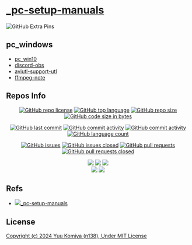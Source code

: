 # [_pc-setup-manuals](https://github.com/n138-kz/_pc-setup-manuals)

![GitHub Extra Pins](https://github-readme-stats.vercel.app/api/pin/?locale=ja&username=n138-kz&repo=_pc-setup-manuals&show_owner=true&theme=graywhite)

## pc_windows

- [pc_win10](docs/pc_windows.md)
- [discord-obs](docs/discord-obs.md)
- [aviutl-support-utl](docs/aviutl-special-chars.md)
- [ffmpeg-note](docs/ffmpeg-note.md)

## Repos Info

<div align="center">

  [![GitHub repo license](https://img.shields.io/github/license/n138-kz/_pc-setup-manuals)](/LICENSE)
  [![GitHub top language](https://img.shields.io/github/languages/top/n138-kz/_pc-setup-manuals)](/../../)
  [![GitHub repo size](https://img.shields.io/github/repo-size/n138-kz/_pc-setup-manuals)](/../../)
  [![GitHub code size in bytes](https://img.shields.io/github/languages/code-size/n138-kz/_pc-setup-manuals)](/../../)

</div>
<div align="center">

  [![GitHub last commit](https://img.shields.io/github/last-commit/n138-kz/_pc-setup-manuals)](/../../commits)
  [![GitHub commit activity](https://img.shields.io/github/commit-activity/w/n138-kz/_pc-setup-manuals)](/../../commits)
  [![GitHub commit activity](https://img.shields.io/github/commit-activity/t/n138-kz/_pc-setup-manuals)](/../../commits)
  [![GitHub language count](https://img.shields.io/github/languages/count/n138-kz/_pc-setup-manuals)](/../../)

</div>
<div align="center">

  [![GitHub issues](https://img.shields.io/github/issues/n138-kz/_pc-setup-manuals)](/../../issues)
  [![GitHub issues closed](https://img.shields.io/github/issues-closed/n138-kz/_pc-setup-manuals)](/../../issues)
  [![GitHub pull requests](https://img.shields.io/github/issues-pr/n138-kz/_pc-setup-manuals)](/../../pulls)
  [![GitHub pull requests closed](https://img.shields.io/github/issues-pr-closed/n138-kz/_pc-setup-manuals)](/../../pulls)

</div>

<div align="center">

  [![](https://img.shields.io/badge/YouTube-FF0000?style=for-the-badge&logo=youtube&logoColor=white)](https://youtube.com/channel/UCOX8Iv1r0V18lbOnohE7lWQ)
  [![](https://img.shields.io/badge/Twitch-6441A5?style=for-the-badge&logo=twitch&logoColor=white)](https://www.twitch.tv/yuukomiya)
  [![](https://img.shields.io/badge/X-000000?style=for-the-badge&logo=x&logoColor=white)](https://x.com/n138kz)
  <br>
  [![](https://img.shields.io/youtube/channel/subscribers/UCOX8Iv1r0V18lbOnohE7lWQ)](https://youtube.com/channel/UCOX8Iv1r0V18lbOnohE7lWQ)
  [![](https://img.shields.io/twitch/status/YuuKomiya)](https://www.twitch.tv/yuukomiya)

</div>

## Refs

- [![](https://www.google.com/s2/favicons?size=64&domain=https://github.com)_pc-setup-manuals](https://github.com/n138-kz/_pc-setup-manuals)

## License

[Copyright (c) 2024 Yuu Komiya (n138), Under MIT License](LICENSE)
